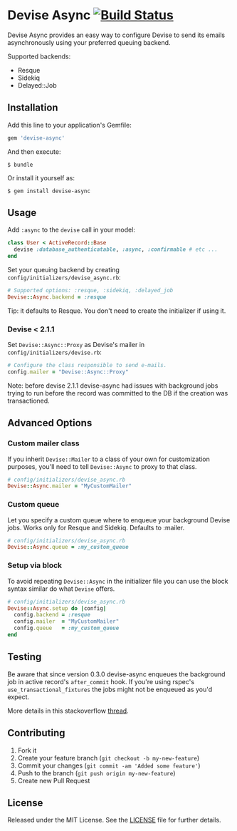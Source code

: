 # Devise Async [![Build Status](https://secure.travis-ci.org/mhfs/devise-async.png)](http://travis-ci.org/mhfs/devise-async)

Devise Async provides an easy way to configure Devise to send its emails asynchronously using your preferred queuing backend.

Supported backends:

* Resque
* Sidekiq
* Delayed::Job

## Installation

Add this line to your application's Gemfile:

```ruby
gem 'devise-async'
```

And then execute:

    $ bundle

Or install it yourself as:

    $ gem install devise-async

## Usage

Add `:async` to the `devise` call in your model:

```ruby
class User < ActiveRecord::Base
  devise :database_authenticatable, :async, :confirmable # etc ...
end
```

Set your queuing backend by creating `config/initializers/devise_async.rb`:

```ruby
# Supported options: :resque, :sidekiq, :delayed_job
Devise::Async.backend = :resque
```

Tip: it defaults to Resque. You don't need to create the initializer if using it.

### Devise < 2.1.1

Set `Devise::Async::Proxy` as Devise's mailer in `config/initializers/devise.rb`:

```ruby
# Configure the class responsible to send e-mails.
config.mailer = "Devise::Async::Proxy"
```

Note: before devise 2.1.1 devise-async had issues with background jobs trying to run
before the record was committed to the DB if the creation was transactioned.

## Advanced Options

### Custom mailer class

If you inherit `Devise::Mailer` to a class of your own for customization purposes,
you'll need to tell `Devise::Async` to proxy to that class.

```ruby
# config/initializers/devise_async.rb
Devise::Async.mailer = "MyCustomMailer"
```

### Custom queue

Let you specify a custom queue where to enqueue your background Devise jobs. Works
only for Resque and Sidekiq. Defaults to :mailer.

```ruby
# config/initializers/devise_async.rb
Devise::Async.queue = :my_custom_queue
```

### Setup via block

To avoid repeating `Devise::Async` in the initializer file you can use the block syntax
similar do what `Devise` offers.

```ruby
# config/initializers/devise_async.rb
Devise::Async.setup do |config|
  config.backend = :resque
  config.mailer  = "MyCustomMailer"
  config.queue   = :my_custom_queue
end
```

## Testing

Be aware that since version 0.3.0 devise-async enqueues the background job in active
record's `after_commit` hook. If you're using rspec's `use_transactional_fixtures` the jobs
might not be enqueued as you'd expect.

More details in this stackoverflow [thread](http://stackoverflow.com/questions/13406248/how-do-i-get-devise-async-working-with-cucumber/13465089#13465089).

## Contributing

1. Fork it
2. Create your feature branch (`git checkout -b my-new-feature`)
3. Commit your changes (`git commit -am 'Added some feature'`)
4. Push to the branch (`git push origin my-new-feature`)
5. Create new Pull Request

## License

Released under the MIT License. See the [LICENSE][license] file for further details.

[license]: https://github.com/mhfs/devise-async/blob/master/LICENSE
